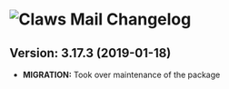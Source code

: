 # ![Claws Mail Changelog](https://img.shields.io/badge/Claws%20Mail-Package%20Changelog-blue.svg?style=for-the-badge)

## Version: 3.17.3 (2019-01-18)

- **MIGRATION:** Took over maintenance of the package
